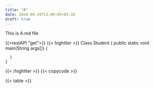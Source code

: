 ```yaml
---
title: "A"
date: 2020-09-29T13:09:05+05:30
draft: true
---
```


This is A.md file
<!-- {{< rawhtml "datalist" >}} -->

{{<restAPI "get">}}
{{< highliter >}}
    Class Student {
      public static void main(String args[]) {

      }
    }
{{< /highliter >}}
{{< copycode >}}

{{< table >}}
